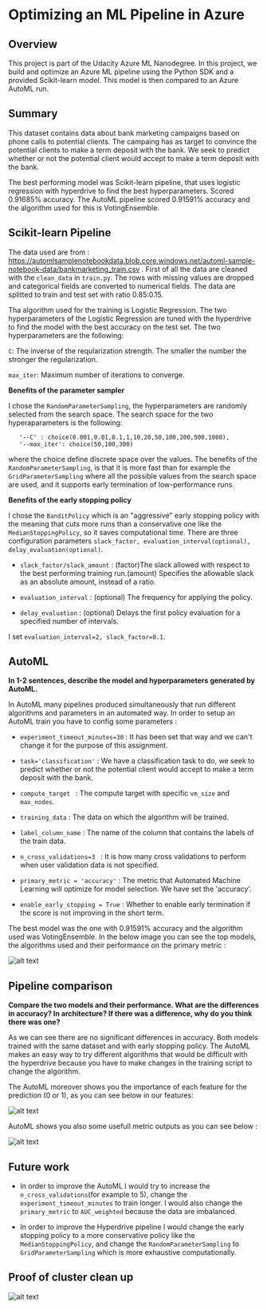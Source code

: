 # Optimizing an ML Pipeline in Azure

## Overview
This project is part of the Udacity Azure ML Nanodegree.
In this project, we build and optimize an Azure ML pipeline using the Python SDK and a provided Scikit-learn model.
This model is then compared to an Azure AutoML run.

## Summary

This dataset contains data about bank marketing campaigns based on phone calls to potential clients. The campaing has as target to
convince the potential clients to make a term deposit with the bank. We seek to predict whether or not the potential client would 
accept to make a term deposit with the bank.

The best performing model was Scikit-learn pipeline, that uses logistic regression with hyperdrive to find the best hyperparameters. Scored 0.91685% accuracy.
The AutoML pipeline scored 0.91591% accuracy and the algorithm used for this is VotingEnsemble.


## Scikit-learn Pipeline

The data used are from : https://automlsamplenotebookdata.blob.core.windows.net/automl-sample-notebook-data/bankmarketing_train.csv .
First of all the data are cleaned with the ```clean_data``` in ```train.py```. The rows with missing values are dropped and categorical fields are converted to numerical fields. The data are splitted to train and test set with ratio 0.85:0.15. 

Tha algorithm used for the training is Logistic Regression. The two hyperparameters of the Logistic Regression are tuned with the hyperdrive to find the model with the best accuracy on the test set.  The two hyperparameters are the following:

```C```: The inverse of the reqularization strength. The smaller the number the stronger the regularization.

```max_iter```: Maximum number of iterations to converge. 


**Benefits of the parameter sampler**

I chose the ```RandomParameterSampling```, the hyperparameters are randomly selected from the search space. The search space for the two hyperaparameters is the following:

```
   '--C' : choice(0.001,0.01,0.1,1,10,20,50,100,200,500,1000),
   '--max_iter': choice(50,100,300)
```
where the choice define discrete space over the values. The benefits of the ```RandomParameterSampling```, is that it is more fast than for example the ```GridParameterSampling``` where all the possible values from the search space are used, and it supports early termination of low-performance runs.

**Benefits of the early stopping policy**

I chose the ```BanditPolicy``` which is an "aggressive" early stopping policy with the meaning that cuts more runs than a conservative one like the ```MedianStoppingPolicy```, so it saves computational time. There are three configuration parameters ```slack_factor, evaluation_interval(optional), delay_evaluation(optional)```. 
* ```slack_factor/slack_amount``` : (factor)The slack allowed with respect to the best performing training run.(amount) Specifies the allowable slack as an absolute amount, instead of a ratio.

* ```evaluation_interval``` : (optional) The frequency for applying the policy.

* ```delay_evaluation``` : (optional) Delays the first policy evaluation for a specified number of intervals.

I set ```evaluation_interval=2, slack_factor=0.1```.

## AutoML
**In 1-2 sentences, describe the model and hyperparameters generated by AutoML.**

In AutoML many pipelines produced simultaneously that run different algorithms and parameters in an automated way. 
In order to setup an AutoML train you have to config some parameters : 

* ```experiment_timeout_minutes=30``` : It has been set that way and we can't change it for the purpose of this assignment.

* ```task='classification'``` : We have a classification task to do, we seek to predict whether or not the potential client would accept to make a term deposit with the bank.

* ```compute_target ``` : The compute target with specific ```vm_size``` and ```max_nodes```.

* ```training_data``` : The data on which the algorithm will be trained.

* ```label_column_name``` : The name of the column that contains the labels of the train data.

* ```n_cross_validations=3 ``` : It is how many cross validations to perform when user validation data is not specified. 

* ```primary_metric = 'accuracy'``` : The metric that Automated Machine Learning will optimize for model selection. We have set the 'accuracy'.

* ```enable_early_stopping = True``` : Whether to enable early termination if the score is not improving in the short term. 

The best model was the one with 0.91591% accuracy and the algorithm used was VotingEnsemble. In the below image you can see the top models, the algorithms used and their performance on the primary metric : 

![alt text](https://github.com/michav1510/Optimizing-Pipeline-in-Azure/blob/test/images/AutoML1_4.png?raw=true)

## Pipeline comparison
**Compare the two models and their performance. What are the differences in accuracy? In architecture? If there was a difference, why do you think there was one?**

As we can see there are no significant differences in accuracy. Both models trained with the same dataset and with early stopping policy. The AutoML makes an easy way to try different algorithms that would be difficult with the hyperdrive because you have to make changes in the training script to change the algorithm. 

The AutoML moreover shows you the importance of each feature for the prediction (0 or 1), as you can see below  in our features: 

![alt text](https://github.com/michav1510/Optimizing-Pipeline-in-Azure/blob/main/images/AutoML1_2.png?raw=true)

AutoML shows you also some usefull metric outputs as you can see below : 

![alt text](https://github.com/michav1510/Optimizing-Pipeline-in-Azure/blob/main/images/AutoML1_3.png?raw=true)


## Future work

* In order to improve the AutoML I would try to increase the ```n_cross_validations```(for example to 5), change the ```experiment_timeout_minutes``` to train longer. 
I would also change the ```primary_metric``` to  ```AUC_weighted``` because the data are imbalanced.

* In order to improve the Hyperdrive pipeline I would change the early stopping policy to a more conservative policy like the ```MedianStoppingPolicy```, and change the ```RandomParameterSampling``` to ```GridParameterSampling``` which is more exhaustive computationally.

## Proof of cluster clean up

![alt text](https://github.com/michav1510/Optimizing-Pipeline-in-Azure/blob/main/images/ComputeCluster2.png?raw=true)
